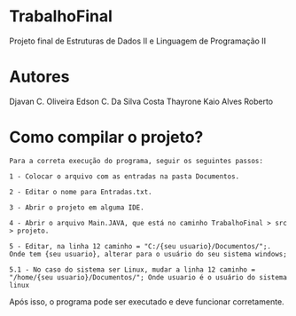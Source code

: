 # TrabalhoFinal
Projeto final de Estruturas de Dados II e Linguagem de Programação II

# Autores

Djavan C. Oliveira
Edson C. Da Silva Costa
Thayrone Kaio Alves Roberto

# Como compilar o projeto?


 ```
 Para a correta execução do programa, seguir os seguintes passos:

1 - Colocar o arquivo com as entradas na pasta Documentos.

2 - Editar o nome para Entradas.txt.

3 - Abrir o projeto em alguma IDE.

4 - Abrir o arquivo Main.JAVA, que está no caminho TrabalhoFinal > src > projeto.

5 - Editar, na linha 12 caminho = "C:/{seu usuario}/Documentos/";. Onde tem {seu usuario}, alterar para o usuário do seu sistema windows;

5.1 - No caso do sistema ser Linux, mudar a linha 12 caminho = "/home/{seu usuario}/Documentos/"; Onde usuario é o usuário do sistema linux 
 ```
Após isso, o programa pode ser executado e deve funcionar corretamente.
